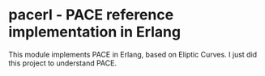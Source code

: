 # pacerl - PACE reference implementation in Erlang

This module implements PACE in Erlang, based on Eliptic Curves.  I just did this project to understand PACE.

